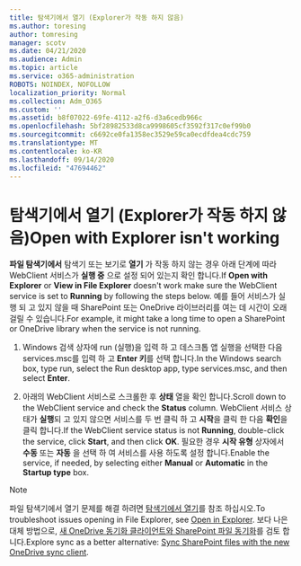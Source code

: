 ```yaml
---
title: 탐색기에서 열기 (Explorer가 작동 하지 않음)
ms.author: toresing
author: tomresing
manager: scotv
ms.date: 04/21/2020
ms.audience: Admin
ms.topic: article
ms.service: o365-administration
ROBOTS: NOINDEX, NOFOLLOW
localization_priority: Normal
ms.collection: Adm_O365
ms.custom: ''
ms.assetid: b8f07022-69fe-4112-a2f6-d3a6cedb966c
ms.openlocfilehash: 5bf28982533d8ca9998605cf3592f317c0ef99b0
ms.sourcegitcommit: c6692ce0fa1358ec3529e59ca0ecdfdea4cdc759
ms.translationtype: MT
ms.contentlocale: ko-KR
ms.lasthandoff: 09/14/2020
ms.locfileid: "47694462"
---
```

# <a name="open-with-explorer-isnt-working"></a><span data-ttu-id="11b8f-102">탐색기에서 열기 (Explorer가 작동 하지 않음)</span><span class="sxs-lookup"><span data-stu-id="11b8f-102">Open with Explorer isn't working</span></span>

<span data-ttu-id="11b8f-103">**파일 탐색기에서** 탐색기 또는 보기로 **열기** 가 작동 하지 않는 경우 아래 단계에 따라 WebClient 서비스가 **실행 중** 으로 설정 되어 있는지 확인 합니다.</span><span class="sxs-lookup"><span data-stu-id="11b8f-103">If **Open with Explorer** or **View in File Explorer** doesn't work make sure the WebClient service is set to **Running** by following the steps below.</span></span> <span data-ttu-id="11b8f-104">예를 들어 서비스가 실행 되 고 있지 않을 때 SharePoint 또는 OneDrive 라이브러리를 여는 데 시간이 오래 걸릴 수 있습니다.</span><span class="sxs-lookup"><span data-stu-id="11b8f-104">For example, it might take a long time to open a SharePoint or OneDrive library when the service is not running.</span></span> 
  
1. <span data-ttu-id="11b8f-105">Windows 검색 상자에 run (실행)을 입력 하 고 데스크톱 앱 실행을 선택한 다음 services.msc를 입력 하 고 **Enter 키**를 선택 합니다.</span><span class="sxs-lookup"><span data-stu-id="11b8f-105">In the Windows search box, type run, select the Run desktop app, type services.msc, and then select **Enter**.</span></span>
    
2. <span data-ttu-id="11b8f-106">아래의 WebClient 서비스로 스크롤한 후 **상태** 열을 확인 합니다.</span><span class="sxs-lookup"><span data-stu-id="11b8f-106">Scroll down to the WebClient service and check the **Status** column.</span></span> <span data-ttu-id="11b8f-107">WebClient 서비스 상태가 **실행**되 고 있지 않으면 서비스를 두 번 클릭 하 고 **시작**을 클릭 한 다음 **확인**을 클릭 합니다.</span><span class="sxs-lookup"><span data-stu-id="11b8f-107">If the WebClient service status is not **Running**, double-click the service, click **Start**, and then click **OK**.</span></span> <span data-ttu-id="11b8f-108">필요한 경우 **시작 유형** 상자에서 **수동** 또는 **자동** 을 선택 하 여 서비스를 사용 하도록 설정 합니다.</span><span class="sxs-lookup"><span data-stu-id="11b8f-108">Enable the service, if needed, by selecting either **Manual** or **Automatic** in the **Startup type** box.</span></span> 
    
> [!NOTE]
> <span data-ttu-id="11b8f-109">파일 탐색기에서 열기 문제를 해결 하려면 [탐색기에서 열기](https://go.microsoft.com/fwlink/?linkid=871665)를 참조 하십시오.</span><span class="sxs-lookup"><span data-stu-id="11b8f-109">To troubleshoot issues opening in File Explorer, see [Open in Explorer](https://go.microsoft.com/fwlink/?linkid=871665).</span></span> <span data-ttu-id="11b8f-110">보다 나은 대체 방법으로, [새 OneDrive 동기화 클라이언트와 SharePoint 파일 동기화](https://go.microsoft.com/fwlink/?linkid=871666)를 검토 합니다.</span><span class="sxs-lookup"><span data-stu-id="11b8f-110">Explore sync as a better alternative: [Sync SharePoint files with the new OneDrive sync client](https://go.microsoft.com/fwlink/?linkid=871666).</span></span> 
  

